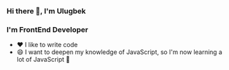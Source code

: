 ### Hi there 👋, I'm Ulugbek

### I'm FrontEnd Developer 

- ❤️   I like to write code
- 😄   I want to deepen my knowledge of JavaScript, so I'm now learning a lot of JavaScript 🔭


<!--
**KobulovUlugbek/KobulovUlugbek** is a ✨ _special_ ✨ repository because its `README.md` (this file) appears on your GitHub profile.

Here are some ideas to get you started:

- 🔭 I’m currently working on ...
- 🌱 I’m currently learning ...
- 👯 I’m looking to collaborate on ...
- 🤔 I’m looking for help with ...
- 💬 Ask me about ...
- 📫 How to reach me: ...
- 😄 Pronouns: ...
- ⚡ Fun fact: ...
-->
